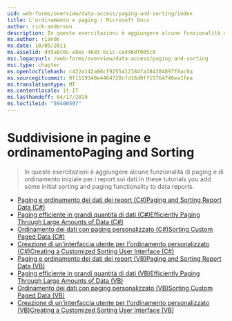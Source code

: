 ```yaml
---
uid: web-forms/overview/data-access/paging-and-sorting/index
title: L'ordinamento e paging | Microsoft Docs
author: rick-anderson
description: In queste esercitazioni è aggiungere alcune funzionalità di paging e di ordinamento iniziale per i report sui dati.
ms.author: riande
ms.date: 10/05/2011
ms.assetid: d45a8c0c-e8ec-46d3-bc1c-ce446df005c8
msc.legacyurl: /web-forms/overview/data-access/paging-and-sorting
msc.type: chapter
ms.openlocfilehash: c422a142a06cf9255412384fa384304897f0ac0a
ms.sourcegitcommit: 0f1119340e4464720cfd16d0ff15764746ea1fea
ms.translationtype: MT
ms.contentlocale: it-IT
ms.lasthandoff: 04/17/2019
ms.locfileid: "59400597"
---
```

# <a name="paging-and-sorting"></a><span data-ttu-id="074cf-103">Suddivisione in pagine e ordinamento</span><span class="sxs-lookup"><span data-stu-id="074cf-103">Paging and Sorting</span></span>

> <span data-ttu-id="074cf-104">In queste esercitazioni è aggiungere alcune funzionalità di paging e di ordinamento iniziale per i report sui dati.</span><span class="sxs-lookup"><span data-stu-id="074cf-104">In these tutorials you add some initial sorting and paging functionality to data reports.</span></span>


- [<span data-ttu-id="074cf-105">Paging e ordinamento dei dati dei report (C#)</span><span class="sxs-lookup"><span data-stu-id="074cf-105">Paging and Sorting Report Data (C#)</span></span>](paging-and-sorting-report-data-cs.md)
- [<span data-ttu-id="074cf-106">Paging efficiente in grandi quantità di dati (C#)</span><span class="sxs-lookup"><span data-stu-id="074cf-106">Efficiently Paging Through Large Amounts of Data (C#)</span></span>](efficiently-paging-through-large-amounts-of-data-cs.md)
- [<span data-ttu-id="074cf-107">Ordinamento dei dati con paging personalizzato (C#)</span><span class="sxs-lookup"><span data-stu-id="074cf-107">Sorting Custom Paged Data (C#)</span></span>](sorting-custom-paged-data-cs.md)
- [<span data-ttu-id="074cf-108">Creazione di un'interfaccia utente per l'ordinamento personalizzato (C#)</span><span class="sxs-lookup"><span data-stu-id="074cf-108">Creating a Customized Sorting User Interface (C#)</span></span>](creating-a-customized-sorting-user-interface-cs.md)
- [<span data-ttu-id="074cf-109">Paging e ordinamento dei dati dei report (VB)</span><span class="sxs-lookup"><span data-stu-id="074cf-109">Paging and Sorting Report Data (VB)</span></span>](paging-and-sorting-report-data-vb.md)
- [<span data-ttu-id="074cf-110">Paging efficiente in grandi quantità di dati (VB)</span><span class="sxs-lookup"><span data-stu-id="074cf-110">Efficiently Paging Through Large Amounts of Data (VB)</span></span>](efficiently-paging-through-large-amounts-of-data-vb.md)
- [<span data-ttu-id="074cf-111">Ordinamento dei dati con paging personalizzato (VB)</span><span class="sxs-lookup"><span data-stu-id="074cf-111">Sorting Custom Paged Data (VB)</span></span>](sorting-custom-paged-data-vb.md)
- [<span data-ttu-id="074cf-112">Creazione di un'interfaccia utente per l'ordinamento personalizzato (VB)</span><span class="sxs-lookup"><span data-stu-id="074cf-112">Creating a Customized Sorting User Interface (VB)</span></span>](creating-a-customized-sorting-user-interface-vb.md)

